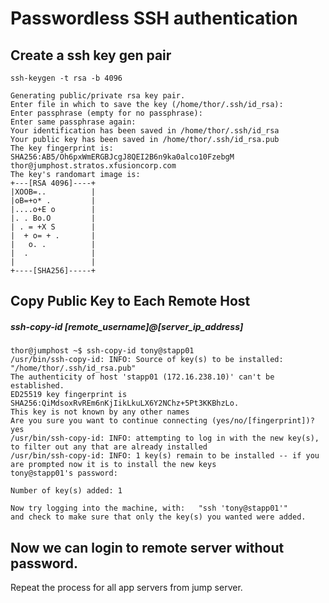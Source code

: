 # Passwordless SSH authentication

## Create a ssh key gen pair
```
ssh-keygen -t rsa -b 4096

Generating public/private rsa key pair.
Enter file in which to save the key (/home/thor/.ssh/id_rsa): 
Enter passphrase (empty for no passphrase): 
Enter same passphrase again: 
Your identification has been saved in /home/thor/.ssh/id_rsa
Your public key has been saved in /home/thor/.ssh/id_rsa.pub
The key fingerprint is:
SHA256:AB5/Oh6pxWmERGBJcgJ8QEI2B6n9ka0alco10FzebgM thor@jumphost.stratos.xfusioncorp.com
The key's randomart image is:
+---[RSA 4096]----+
|XOOB=..          |
|oB=+o* .         |
|....o+E o        |
|. . Bo.O         |
| . = +X S        |
|  + o= + .       |
|   o. .          |
|  .              |
|                 |
+----[SHA256]-----+

```

## Copy Public Key to Each Remote Host
##### ssh-copy-id [remote_username]@[server_ip_address]
```
thor@jumphost ~$ ssh-copy-id tony@stapp01                         
/usr/bin/ssh-copy-id: INFO: Source of key(s) to be installed: "/home/thor/.ssh/id_rsa.pub"
The authenticity of host 'stapp01 (172.16.238.10)' can't be established.
ED25519 key fingerprint is SHA256:QiMdsoxRvREm6nKjIikLkuLX6Y2NChz+5Pt3KKBhzLo.
This key is not known by any other names
Are you sure you want to continue connecting (yes/no/[fingerprint])? yes
/usr/bin/ssh-copy-id: INFO: attempting to log in with the new key(s), to filter out any that are already installed
/usr/bin/ssh-copy-id: INFO: 1 key(s) remain to be installed -- if you are prompted now it is to install the new keys
tony@stapp01's password: 

Number of key(s) added: 1

Now try logging into the machine, with:   "ssh 'tony@stapp01'"
and check to make sure that only the key(s) you wanted were added.
```

## Now we can login to remote server without password.
Repeat the process for all app servers from jump server.

